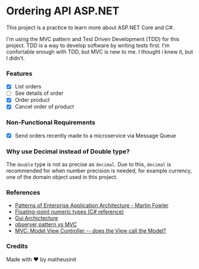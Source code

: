 # Ordering API ASP.NET

This project is a practice to learn more about ASP.NET Core and C#.

I'm using the MVC pattern and Test Driven Development (TDD) for this project. TDD is a way to develop software by writing tests first.
I'm confortable enough with TDD, but MVC is new to me. I thought i knew it, but I didn't.

### Features

 - [x] List orders
 - [ ] See details of order
 - [x] Order product
 - [x] Cancel order of product

### Non-Functional Requirements

 - [x] Send orders recently made to a microservice via Message Queue


### Why use Decimal instead of Double type?

The `double` type is not as precise as `decimal`. Due to this, `decimal` is recommended for when number precision is needed, for example currency, one of the domain object used in this project.

### References 
- [Patterns of Enterprise Application Architecture - Martin Fowler](https://martinfowler.com/books/eaa.html)
- [Floating-point numeric types (C# reference)](https://learn.microsoft.com/en-us/dotnet/csharp/language-reference/builtin-types/floating-point-numeric-types)
- [Gui Archictecture](https://martinfowler.com/eaaDev/uiArchs.html#ModelViewController)
- [observer pattern vs MVC](https://stackoverflow.com/questions/15563005/observer-pattern-vs-mvc)
- [MVC: Model View Controller -- does the View call the Model?](https://stackoverflow.com/questions/2621725/mvc-model-view-controller-does-the-view-call-the-model)

### Credits

Made with :heart: by matheusinit 
